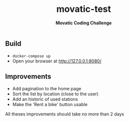 <h1 align="center">movatic-test</h1>
<div align="center">
  <strong>
    Movatic Coding Challenge
  </strong>
</div>

<br />

## Build

- `docker-compose up`
- Open your browser at http://127.0.0.1:8080/

## Improvements

- Add pagination to the home page
- Sort the list by location (close to the user)
- Add an historic of used stations
- Make the 'Rent a bike' button usable

All theses improvements should take no more than 2 days
